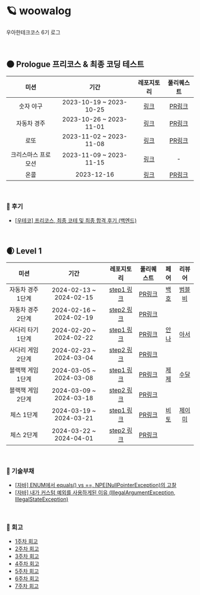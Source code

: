# 🪐 woowalog
우아한테크코스 6기 로그

<br>

## 🌑 Prologue 프리코스 & 최종 코딩 테스트

| 미션 | 기간 | 레포지토리 | 풀리퀘스트
|:---:|:---:|:---:|:---:|
| 숫자 야구 | 2023-10-19 ~ 2023-10-25 | [링크](https://github.com/reddevilmidzy/java-baseball-6) | [PR링크](https://github.com/woowacourse-precourse/java-baseball-6/pull/843) |
| 자동차 경주 | 2023-10-26 ~ 2023-11-01 | [링크](https://github.com/reddevilmidzy/java-racingcar-6) | [PR링크](https://github.com/woowacourse-precourse/java-racingcar-6/pull/586) |
| 로또 | 2023-11-02 ~ 2023-11-08 | [링크](https://github.com/reddevilmidzy/java-lotto-6) | [PR링크](https://github.com/woowacourse-precourse/java-lotto-6/pull/445) |
| 크리스마스 프로모션 | 2023-11-09  ~ 2023-11-15 | [링크](https://github.com/reddevilmidzy/java-christmas-6-reddevilmidzy) | - |
| 온콜 | 2023-12-16 | [링크](https://github.com/reddevilmidzy/java-oncall-6-reddevilmidzy) | [PR링크](https://github.com/reddevilmidzy/java-oncall-6-reddevilmidzy/pull/1) |

<br>

### 📙 후기

* [[우테코] 프리코스, 최종 코테 및 최종 합격 후기 (백엔드)](https://lazypazy.tistory.com/256)

<br>

## 🌒 Level 1 

| 미션 | 기간 | 레포지토리 | 풀리퀘스트 | 페어 | 리뷰어 |
|:---:|:---:|:---:|:---:|:---:|:---:|
| 자동차 경주 1단계 | 2024-02-13 ~ 2024-02-15 | [step1 링크](https://github.com/reddevilmidzy/java-racingcar/tree/step1) | [PR링크](https://github.com/woowacourse/java-racingcar/pull/728) | [백호](https://github.com/Arachneee) | [범블비](https://github.com/ddaaac) |
| 자동차 경주 2단계 | 2024-02-16 ~ 2024-02-19 | [step2 링크](https://github.com/reddevilmidzy/java-racingcar/tree/step2) | [PR링크](https://github.com/woowacourse/java-racingcar/pull/747) | | |
| 사다리 타기 1단계 | 2024-02-20 ~ 2024-02-22 | [step1 링크](https://github.com/reddevilmidzy/java-ladder/tree/step1) | [PR링크](https://github.com/woowacourse/java-ladder/pull/281) | [안나](https://github.com/Mingyum-Kim) | [아서](https://github.com/Hyunta) |
| 사다리 게임 2단계 | 2024-02-23 ~ 2024-03-04 | [step2 링크](https://github.com/reddevilmidzy/java-ladder/tree/step2) | [PR링크](https://github.com/woowacourse/java-ladder/pull/357) | | |
| 블랙잭 게임 1단계 | 2024-03-05 ~ 2024-03-08 | [step1 링크](https://github.com/reddevilmidzy/java-blackjack/tree/step1) | [PR링크](https://github.com/woowacourse/java-blackjack/pull/642) | [제제](https://github.com/JINU-CHANG) | [수달](https://github.com/her0807) |
| 블랙잭 게임 2단계 | 2024-03-09 ~ 2024-03-18 | [step2 링크](https://github.com/reddevilmidzy/java-blackjack/tree/step2) | [PR링크](https://github.com/woowacourse/java-blackjack/pull/725) | | |
| 체스 1단계 | 2024-03-19 ~ 2024-03-21 | [step1 링크](https://github.com/reddevilmidzy/java-chess/tree/step1) | [PR링크](https://github.com/woowacourse/java-chess/pull/678) | [비토](https://github.com/unifolio0) | [제이미](https://github.com/jamie9504) |
| 체스 2단계 | 2024-03-22 ~ 2024-04-01 | [step2 링크](https://github.com/reddevilmidzy/java-chess/tree/step2) | [PR링크](https://github.com/woowacourse/java-chess/pull/785) | | |

<br>

### 📗 기술부채

* [[자바] ENUM에서 equals() vs ==, NPE(NullPointerException)의 고찰](https://lazypazy.tistory.com/278)
* [[자바] 내가 커스텀 예외를 사용하게된 이유 (IllegalArgumentException, IllegalStateException)](https://lazypazy.tistory.com/280)

<br>

### 📘 회고

* [1주차 회고](https://lazypazy.tistory.com/266)
* [2주차 회고](https://lazypazy.tistory.com/268)
* [3주차 회고](https://lazypazy.tistory.com/271)
* [4주차 회고](https://lazypazy.tistory.com/273)
* [5주차 회고](https://lazypazy.tistory.com/275)
* [6주차 회고](https://lazypazy.tistory.com/277)
* [7주차 회고](https://lazypazy.tistory.com/279)
